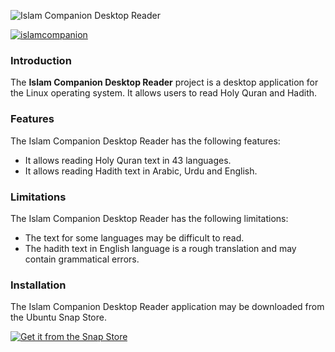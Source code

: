 ![Islam Companion Desktop Reader](https://pakjiddat.netlify.app/static/8c513780478d833c9b633dcd099b6348/f941f/islamcompanion-desktop-reader.png)

[![islamcompanion](https://snapcraft.io/islamcompanion/badge.svg)](https://snapcraft.io/islamcompanion)

### Introduction

The **Islam Companion Desktop Reader** project is a desktop application for the Linux operating system. It allows users to read Holy Quran and Hadith.

### Features

The Islam Companion Desktop Reader has the following features:

* It allows reading Holy Quran text in 43 languages.
* It allows reading Hadith text in Arabic, Urdu and English.

### Limitations

The Islam Companion Desktop Reader has the following limitations:

* The text for some languages may be difficult to read.
* The hadith text in English language is a rough translation and may contain grammatical errors.

### Installation
The Islam Companion Desktop Reader application may be downloaded from the Ubuntu Snap Store.

[![Get it from the Snap Store](https://snapcraft.io/static/images/badges/en/snap-store-white.svg)](https://snapcraft.io/islamcompanion)